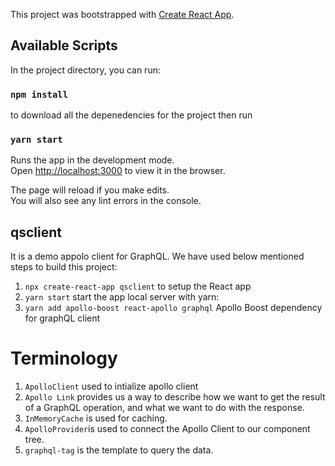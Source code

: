 This project was bootstrapped with [Create React App](https://github.com/facebook/create-react-app).

## Available Scripts

In the project directory, you can run:

### `npm install`
to download all the depenedencies for the project
then run
### `yarn start`
Runs the app in the development mode.<br>
Open [http://localhost:3000](http://localhost:3000) to view it in the browser.

The page will reload if you make edits.<br>
You will also see any lint errors in the console.


## qsclient
It is a demo appolo client for GraphQL. We have used below mentioned steps to build this project:
1. `npx create-react-app qsclient`
  to setup the React app
2. `yarn start`
  start the app local server with yarn:
3. `yarn add apollo-boost react-apollo graphql`
   Apollo Boost dependency for graphQL client

# Terminology
1. `ApolloClient` used to intialize apollo client 
2. `Apollo Link` provides us a way to describe how we want to get the result of a GraphQL operation, and what we want to do   with the response.
3. `InMemoryCache` is used for caching.
4. `ApolloProvider`is used to connect the Apollo Client to our component tree.
5. `graphql-tag` is the template to query the data.

